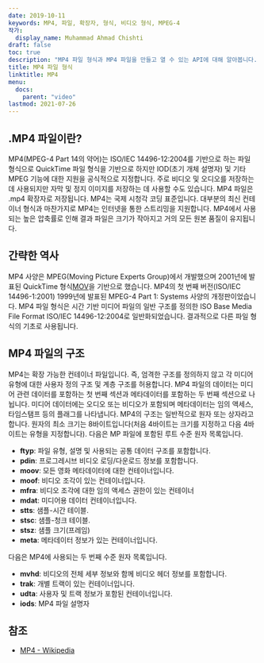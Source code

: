 ```yaml
---
date: 2019-10-11
keywords: MP4, 파일, 확장자, 형식, 비디오 형식, MPEG-4
작가:
  display_name: Muhammad Ahmad Chishti
draft: false
toc: true
description: "MP4 파일 형식과 MP4 파일을 만들고 열 수 있는 API에 대해 알아봅니다."
title: MP4 파일 형식
linktitle: MP4
menu:
  docs:
    parent: "video"
lastmod: 2021-07-26
---
```


## .MP4 파일이란? ##

MP4(MPEG-4 Part 14의 약어)는 ISO/IEC 14496-12:2004를 기반으로 하는 파일 형식으로 QuickTime 파일 형식을 기반으로 하지만 IOD(초기 개체 설명자) 및 기타 MPEG 기능에 대한 지원을 공식적으로 지정합니다. 주로 비디오 및 오디오를 저장하는 데 사용되지만 자막 및 정지 이미지를 저장하는 데 사용할 수도 있습니다. MP4 파일은 .mp4 확장자로 저장됩니다. MP4는 국제 시청각 코딩 표준입니다. 대부분의 최신 컨테이너 형식과 마찬가지로 MP4는 인터넷을 통한 스트리밍을 지원합니다. MP4에서 사용되는 높은 압축률로 인해 결과 파일은 크기가 작아지고 거의 모든 원본 품질이 유지됩니다.

## 간략한 역사 ##

MP4 사양은 MPEG(Moving Picture Experts Group)에서 개발했으며 2001년에 발표된 QuickTime 형식[MOV](/ko/video/mov/)을 기반으로 했습니다. MP4의 첫 번째 버전(ISO/IEC 14496-1:2001) 1999년에 발표된 MPEG-4 Part 1: Systems 사양의 개정판이었습니다. MP4 파일 형식은 시간 기반 미디어 파일의 일반 구조를 정의한 ISO Base Media File Format ISO/IEC 14496-12:2004로 일반화되었습니다. 결과적으로 다른 파일 형식의 기초로 사용됩니다.

## MP4 파일의 구조 ##

MP4는 확장 가능한 컨테이너 파일입니다. 즉, 엄격한 구조를 정의하지 않고 각 미디어 유형에 대한 사용자 정의 구조 및 계층 구조를 허용합니다. MP4 파일의 데이터는 미디어 관련 데이터를 포함하는 첫 번째 섹션과 메타데이터를 포함하는 두 번째 섹션으로 나뉩니다. 미디어 데이터에는 오디오 또는 비디오가 포함되며 메타데이터는 임의 액세스, 타임스탬프 등의 플래그를 나타냅니다.
MP4의 구조는 일반적으로 원자 또는 상자라고 합니다. 원자의 최소 크기는 8바이트입니다(처음 4바이트는 크기를 지정하고 다음 4바이트는 유형을 지정합니다). 다음은 MP 파일에 포함된 루트 수준 원자 목록입니다.

- **ftyp**: 파일 유형, 설명 및 사용되는 공통 데이터 구조를 포함합니다.
- **pdin**: 프로그레시브 비디오 로딩/다운로드 정보를 포함합니다.
- **moov**: 모든 영화 메타데이터에 대한 컨테이너입니다.
- **moof**: 비디오 조각이 있는 컨테이너입니다.
- **mfra**: 비디오 조각에 대한 임의 액세스 권한이 있는 컨테이너
- **mdat**: 미디어용 데이터 컨테이너입니다.
- **stts**: 샘플-시간 테이블.
- **stsc**: 샘플-청크 테이블.
- **stsz**: 샘플 크기(프레임)
- **meta**: 메타데이터 정보가 있는 컨테이너입니다.

다음은 MP4에 사용되는 두 번째 수준 원자 목록입니다.

- **mvhd**: 비디오의 전체 세부 정보와 함께 비디오 헤더 정보를 포함합니다.
- **trak**: 개별 트랙이 있는 컨테이너입니다.
- **udta**: 사용자 및 트랙 정보가 포함된 컨테이너입니다.
- **iods**: MP4 파일 설명자

## 참조 ##

- [MP4 - Wikipedia](https://en.wikipedia.org/wiki/MPEG-4_Part_14)

